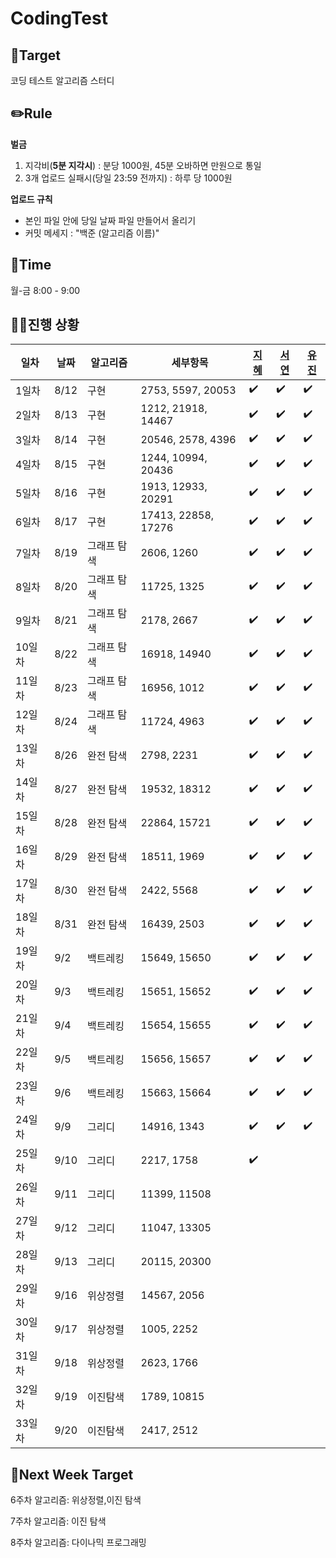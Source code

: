 # CodingTest






## 🎯Target
코딩 테스트 알고리즘 스터디

## ✏️Rule
  **벌금**
1. 지각비(**5분 지각시**) : 분당 1000원, 45분 오바하면 만원으로 통일
3. 3개 업로드 실패시(당일 23:59 전까지) : 하루 당 1000원

**업로드 규칙**
- 본인 파일 안에 당일 날짜 파일 만들어서 올리기
- 커밋 메세지 : "백준 (알고리즘 이름)"

## 📅Time
월-금 8:00 - 9:00


## 🏃‍♀️진행 상황

|일차|날짜| 알고리즘 | 세부항목 |[지혜](https://github.com/Jihye511)|[서연](https://github.com/seoyeon2001)|[유진](https://github.com/g0yujin)|
|---|---|---|---|---|---|---|
|1일차|8/12|구현|2753, 5597, 20053|✔️|✔️|✔️|
|2일차|8/13|구현|1212, 21918, 14467|✔️|✔️|✔️|
|3일차|8/14|구현|20546, 2578, 4396|✔️|✔️|✔️|
|4일차|8/15|구현|1244, 10994, 20436|✔️|✔️|✔️|
|5일차|8/16|구현|1913, 12933, 20291|✔️|✔️|✔️|
|6일차|8/17|구현|17413, 22858, 17276|✔️|✔️|✔️|
|7일차|8/19|그래프 탐색|2606, 1260|✔️|✔️|✔️|
|8일차|8/20|그래프 탐색|11725, 1325|✔️|✔️|✔️|
|9일차|8/21|그래프 탐색|2178, 2667|✔️|✔️|✔️|
|10일차|8/22|그래프 탐색|16918, 14940|✔️|✔️|✔️|
|11일차|8/23|그래프 탐색|16956, 1012|✔️|✔️|✔️|
|12일차|8/24|그래프 탐색|11724, 4963|✔️|✔️|✔️|
|13일차|8/26|완전 탐색|2798, 2231|✔️|✔️|✔️|
|14일차|8/27|완전 탐색|19532, 18312|✔️|✔️|✔️|
|15일차|8/28|완전 탐색|22864, 15721|✔️|✔️|✔️|
|16일차|8/29|완전 탐색|18511, 1969|✔️|✔️|✔️|
|17일차|8/30|완전 탐색|2422, 5568|✔️|✔️|✔️|
|18일차|8/31|완전 탐색|16439, 2503|✔️|✔️|✔️|
|19일차|9/2|백트레킹|15649, 15650|✔️|✔️|✔️|
|20일차|9/3|백트레킹|15651, 15652|✔️|✔️|✔️|
|21일차|9/4|백트레킹|15654, 15655|✔️|✔️|✔️|
|22일차|9/5|백트레킹|15656, 15657|✔️|✔️|✔️|
|23일차|9/6|백트레킹|15663, 15664|✔️|✔️|✔️|
|24일차|9/9|그리디|14916, 1343|✔️|✔️|✔️|
|25일차|9/10|그리디|2217, 1758|✔️|||
|26일차|9/11|그리디|11399, 11508||||
|27일차|9/12|그리디|11047, 13305||||
|28일차|9/13|그리디|20115, 20300||||
|29일차|9/16|위상정렬|14567, 2056||||
|30일차|9/17|위상정렬|1005, 2252||||
|31일차|9/18|위상정렬|2623, 1766||||
|32일차|9/19|이진탐색|1789, 10815||||
|33일차|9/20|이진탐색|2417, 2512||||

## 🎯Next Week Target
6주차 알고리즘: 위상정렬,이진 탐색

7주차 알고리즘: 이진 탐색

8주차 알고리즘: 다이나믹 프로그래밍
